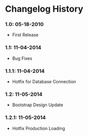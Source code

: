 # Changelog History

### 1.0: 05-18-2010
  - First Release

### 1.1: 11-04-2014
  - Bug Fixes

### 1.1.1: 11-04-2014
  - Hotfix for Database Connection

### 1.2: 11-05-2014
  - Bootstrap Design Update

### 1.2.1: 11-05-2014
  - Hotfix Production Loading
